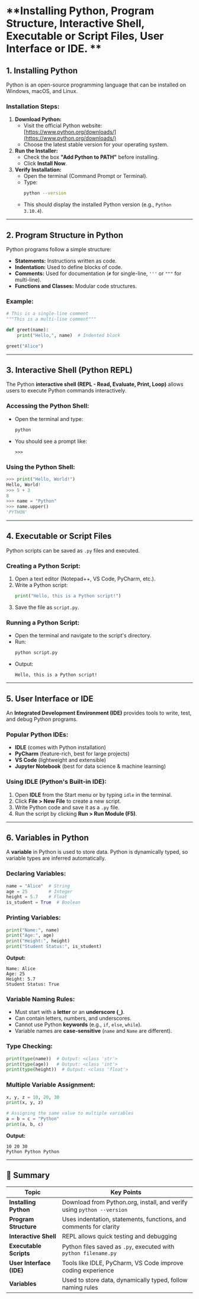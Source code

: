 # **Installing Python, Program Structure, Interactive Shell, Executable or Script Files, User Interface or IDE. **

## **1. Installing Python**

Python is an open-source programming language that can be installed on Windows, macOS, and Linux.

### **Installation Steps:**
1. **Download Python:**
   - Visit the official Python website: [https://www.python.org/downloads/](https://www.python.org/downloads/)
   - Choose the latest stable version for your operating system.
2. **Run the Installer:**
   - Check the box **"Add Python to PATH"** before installing.
   - Click **Install Now**.
3. **Verify Installation:**
   - Open the terminal (Command Prompt or Terminal).
   - Type:
     ```sh
     python --version
     ```
   - This should display the installed Python version (e.g., `Python 3.10.4`).

---

## **2. Program Structure in Python**

Python programs follow a simple structure:
- **Statements:** Instructions written as code.
- **Indentation:** Used to define blocks of code.
- **Comments:** Used for documentation (`#` for single-line, `'''` or `"""` for multi-line).
- **Functions and Classes:** Modular code structures.

### **Example:**
```python
# This is a single-line comment
"""This is a multi-line comment"""

def greet(name):
    print("Hello,", name)  # Indented block

greet("Alice")
```

---

## **3. Interactive Shell (Python REPL)**

The Python **interactive shell (REPL - Read, Evaluate, Print, Loop)** allows users to execute Python commands interactively.

### **Accessing the Python Shell:**
- Open the terminal and type:
  ```sh
  python
  ```
- You should see a prompt like:
  ```
  >>>
  ```

### **Using the Python Shell:**
```python
>>> print("Hello, World!")
Hello, World!
>>> 5 + 3
8
>>> name = "Python"
>>> name.upper()
'PYTHON'
```

---

## **4. Executable or Script Files**

Python scripts can be saved as `.py` files and executed.

### **Creating a Python Script:**
1. Open a text editor (Notepad++, VS Code, PyCharm, etc.).
2. Write a Python script:
   ```python
   print("Hello, this is a Python script!")
   ```
3. Save the file as `script.py`.

### **Running a Python Script:**
- Open the terminal and navigate to the script's directory.
- Run:
  ```sh
  python script.py
  ```
- Output:
  ```
  Hello, this is a Python script!
  ```

---

## **5. User Interface or IDE**

An **Integrated Development Environment (IDE)** provides tools to write, test, and debug Python programs.

### **Popular Python IDEs:**
- **IDLE** (comes with Python installation)
- **PyCharm** (feature-rich, best for large projects)
- **VS Code** (lightweight and extensible)
- **Jupyter Notebook** (best for data science & machine learning)

### **Using IDLE (Python's Built-in IDE):**
1. Open **IDLE** from the Start menu or by typing `idle` in the terminal.
2. Click **File > New File** to create a new script.
3. Write Python code and save it as a `.py` file.
4. Run the script by clicking **Run > Run Module (F5)**.

---

## **6. Variables in Python**

A **variable** in Python is used to store data. Python is dynamically typed, so variable types are inferred automatically.

### **Declaring Variables:**
```python
name = "Alice"  # String
age = 25        # Integer
height = 5.7    # Float
is_student = True  # Boolean
```

### **Printing Variables:**
```python
print("Name:", name)
print("Age:", age)
print("Height:", height)
print("Student Status:", is_student)
```
**Output:**
```
Name: Alice
Age: 25
Height: 5.7
Student Status: True
```

### **Variable Naming Rules:**
- Must start with a **letter** or an **underscore (`_`)**.
- Can contain letters, numbers, and underscores.
- Cannot use Python **keywords** (e.g., `if`, `else`, `while`).
- Variable names are **case-sensitive** (`name` and `Name` are different).

### **Type Checking:**
```python
print(type(name))  # Output: <class 'str'>
print(type(age))   # Output: <class 'int'>
print(type(height))  # Output: <class 'float'>
```

### **Multiple Variable Assignment:**
```python
x, y, z = 10, 20, 30
print(x, y, z)

# Assigning the same value to multiple variables
a = b = c = "Python"
print(a, b, c)
```
**Output:**
```
10 20 30
Python Python Python
```

---

## **📌 Summary**
| Topic | Key Points |
|--------|------------|
| **Installing Python** | Download from Python.org, install, and verify using `python --version` |
| **Program Structure** | Uses indentation, statements, functions, and comments for clarity |
| **Interactive Shell** | REPL allows quick testing and debugging |
| **Executable Scripts** | Python files saved as `.py`, executed with `python filename.py` |
| **User Interface (IDE)** | Tools like IDLE, PyCharm, VS Code improve coding experience |
| **Variables** | Used to store data, dynamically typed, follow naming rules |



